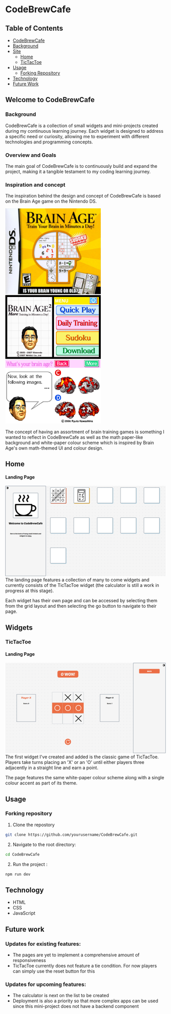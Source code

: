# CodeBrewCafe

## Table of Contents
- [CodeBrewCafe](#CodeBrewCafe)
- [Background](#background)
- [Site](#home)
  - [Home](#home)
  - [TicTacToe](#tictactoe)
- [Usage](#usage)
  - [Forking Repository](#forking-repository)
- [Technology](#technology)
- [Future Work](#future-work)

## Welcome to CodeBrewCafe
### Background
CodeBrewCafe is a collection of small widgets and mini-projects created during my continuous learning journey. Each widget is designed to address a specific need or curiosity, allowing me to experiment with different technologies and programming concepts.

### Overview and Goals
The main goal of CodeBrewCafe is to continuously build and expand the project, making it a tangible testament to my coding learning journey.

### Inspiration and concept
The inspiration behind the design and concept of CodeBrewCafe is based on the Brain Age game on the Nintendo DS.

<img src="public\readme-assets\inspo1.png" alt="Brain Age" width="300"/>
<img src="public\readme-assets\inspo2.png" alt="Brain Age" width="300"/>
<img src="public\readme-assets\inspo3.png" alt="Brain Age" width="300"/>

The concept of having an assortment of brain training games is something I wanted to reflect in CodeBrewCafe as well as the math paper-like background and white-paper colour scheme which is inspired by Brain Age's own math-themed UI and colour design.


## Home
#### Landing Page
![Home Page](public/readme-assets/home-landingpage.png)
The landing page features a collection of many to come widgets and currently consists of the TicTacToe widget (the calculator is still a work in progress at this stage). 

Each widget has their own page and can be accessed by selecting them from the grid layout and then selecting the go button to navigate to their page.

## Widgets
### TicTacToe
#### Landing Page
![TicTacToe Page](public/readme-assets/tictactoe-landingpage.png)
The first widget I've created and added is the classic game of TicTacToe. Players take turns placing an 'X' or an 'O' until either players three adjacently in a straight line and earn a point. 

The page features the same white-paper colour scheme along with a single colour accent as part of its theme.

## Usage
### Forking repository
1. Clone the repostory
```sh
git clone https://github.com/yourusername/CodeBrewCafe.git
```
2. Navigate to the root directory:
```sh
cd CodeBrewCafe
```
2. Run the project :
```sh
npm run dev
```

## Technology
- HTML
- CSS
- JavaScript

## Future work
### Updates for existing features:
- The pages are yet to implement a comprehensive amount of responsiveness
- TicTacToe currently does not feature a tie condition. For now players can simply use the reset button for this

### Updates for upcoming features:
- The calculator is next on the list to be created
- Deployment is also a priority so that more complex apps can be used since this mini-project does not have a backend component